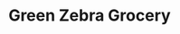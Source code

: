 ---
title: "Green Zebra Grocery"
url: /portland/green-zebra-grocery-north-lombard-street/
shop: supermarket
---